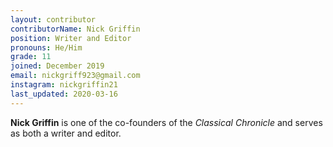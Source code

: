 ```yaml
---
layout: contributor
contributorName: Nick Griffin
position: Writer and Editor
pronouns: He/Him
grade: 11
joined: December 2019
email: nickgriff923@gmail.com
instagram: nickgriffin21
last_updated: 2020-03-16
---
```

**Nick Griffin** is one of the co-founders of the *Classical Chronicle* and serves as both a writer and editor.
